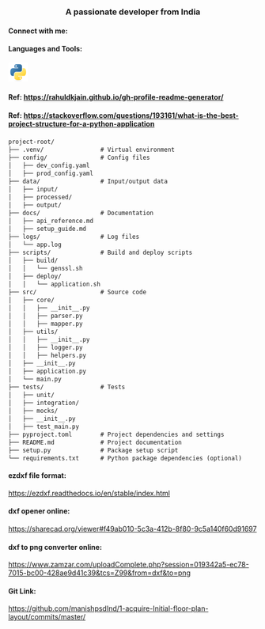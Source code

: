 <h3 align="center">A passionate developer from India</h3>

<h4 align="left">Connect with me:</h4>
<p align="left">
</p>

<h4 align="left">Languages and Tools:</h4>
<p align="left"> <a href="https://www.python.org" target="_blank" rel="noreferrer"> <img src="https://raw.githubusercontent.com/devicons/devicon/master/icons/python/python-original.svg" alt="python" width="40" height="40"/> </a> </p>

#### Ref: https://rahuldkjain.github.io/gh-profile-readme-generator/
#### Ref: https://stackoverflow.com/questions/193161/what-is-the-best-project-structure-for-a-python-application

```
project-root/
├── .venv/                # Virtual environment
├── config/               # Config files
│   ├── dev_config.yaml
│   ├── prod_config.yaml
├── data/                 # Input/output data
│   ├── input/
│   ├── processed/
│   ├── output/
├── docs/                 # Documentation
│   ├── api_reference.md
│   ├── setup_guide.md
├── logs/                 # Log files
│   └── app.log
├── scripts/              # Build and deploy scripts
│   ├── build/
│   │   └── genssl.sh
│   ├── deploy/
│   │   └── application.sh
├── src/                  # Source code
│   ├── core/
│   │   ├── __init__.py
│   │   ├── parser.py
│   │   ├── mapper.py
│   ├── utils/
│   │   ├── __init__.py
│   │   ├── logger.py
│   │   ├── helpers.py
│   ├── __init__.py
│   ├── application.py
│   └── main.py
├── tests/                # Tests
│   ├── unit/
│   ├── integration/
│   ├── mocks/
│   ├── __init__.py
│   ├── test_main.py
├── pyproject.toml        # Project dependencies and settings
├── README.md             # Project documentation
├── setup.py              # Package setup script
└── requirements.txt      # Python package dependencies (optional)
```

#### ezdxf file format: 
https://ezdxf.readthedocs.io/en/stable/index.html

#### dxf opener online:
https://sharecad.org/viewer#f49ab010-5c3a-412b-8f80-9c5a140f60d91697

#### dxf to png converter online:
https://www.zamzar.com/uploadComplete.php?session=019342a5-ec78-7015-bc00-428ae9d41c39&tcs=Z99&from=dxf&to=png

#### Git Link:
https://github.com/manishpsdInd/1-acquire-Initial-floor-plan-layout/commits/master/



